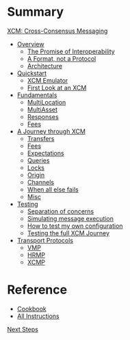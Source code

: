 # Summary

[XCM: Cross-Consensus Messaging](xcm.md)

- [Overview]()
  - [The Promise of Interoperability]()
  - [A Format, not a Protocol]()
  - [Architecture]()
- [Quickstart](quickstart/README.md)
  - [XCM Emulator](quickstart/xcm-emulator.md)
  - [First Look at an XCM](quickstart/first-look.md)
- [Fundamentals]()
  - [MultiLocation]()
  - [MultiAsset]()
  - [Responses]()
  - [Fees]()
- [A Journey through XCM]()
  - [Transfers]()
  - [Fees]()
  - [Expectations]()
  - [Queries]()
  - [Locks]()
  - [Origin]()
  - [Channels]()
  - [When all else fails]()
  - [Misc]()
- [Testing]()
  - [Separation of concerns]()
  - [Simulating message execution]()
  - [How to test my own configuration]()
  - [Testing the full XCM Journey]()
- [Transport Protocols]()
  - [VMP]()
  - [HRMP]()
  - [XCMP]()

# Reference

- [Cookbook]()
- [All Instructions]()

[Next Steps]()
